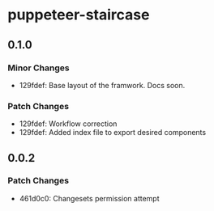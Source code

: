 # puppeteer-staircase

## 0.1.0

### Minor Changes

- 129fdef: Base layout of the framwork. Docs soon.

### Patch Changes

- 129fdef: Workflow correction
- 129fdef: Added index file to export desired components

## 0.0.2

### Patch Changes

- 461d0c0: Changesets permission attempt
